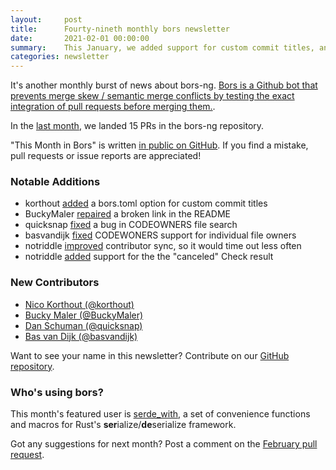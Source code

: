 ```yaml
---
layout:     post
title:      Fourty-nineth monthly bors newsletter
date:       2021-02-01 00:00:00
summary:    This January, we added support for custom commit titles, and fixed a few CODEWONERS bugs
categories: newsletter
---
```


It's another monthly burst of news about bors-ng. [Bors is a Github bot that prevents merge skew / semantic merge conflicts by testing the exact integration of pull requests before merging them.](https://juliahub.com/ui/Packages/DynamicPPL/2PWyN/0.10.5).

In the [last month](https://github.com/bors-ng/bors-ng/pulls?utf8=%E2%9C%93&q=is%3Apr%20is%3Amerged%20closed%3A2021-01-01..2021-01-31),
we landed 15 PRs in the bors-ng repository.

"This Month in Bors" is written [in public on GitHub][GitHub for TMiB].
If you find a mistake, pull requests or issue reports are appreciated!

[GitHub for TMiB]: https://github.com/bors-ng/bors-ng.github.io


### Notable Additions

* korthout [added](https://github.com/bors-ng/bors-ng/pull/1040) a bors.toml option for custom commit titles
* BuckyMaler [repaired](https://github.com/bors-ng/bors-ng/pull/1118) a broken link in the README
* quicksnap [fixed](https://github.com/bors-ng/bors-ng/pull/1128) a bug in CODEOWNERS file search
* basvandijk [fixed](https://github.com/bors-ng/bors-ng/pull/1131) CODEWONERS support for individual file owners
* notriddle [improved](https://github.com/bors-ng/bors-ng/pull/1133) contributor sync, so it would time out less often
* notriddle [added](https://github.com/bors-ng/bors-ng/pull/1136) support for the the "canceled" Check result


### New Contributors

* [Nico Korthout (@korthout)](https://github.com/korthout)
* [Bucky Maler (@BuckyMaler)](https://github.com/BuckyMaler)
* [Dan Schuman (@quicksnap)](https://github.com/quicksnap)
* [Bas van Dijk (@basvandijk)](https://github.com/basvandijk)

Want to see your name in this newsletter? Contribute on our [GitHub repository](https://github.com/bors-ng/bors-ng).


### Who's using bors?

This month's featured user is [serde_with](https://github.com/jonasbb/serde_with), a set of convenience functions and macros for Rust's <b>ser</b>ialize/<b>de</b>serialize framework.

Got any suggestions for next month?
Post a comment on the [February pull request](https://github.com/bors-ng/bors-ng.github.io/pull/128).
